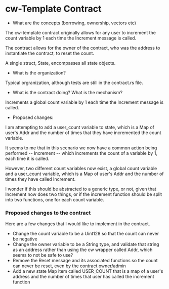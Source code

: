 # cw-Template Contract

* What are the concepts (borrowing, ownership, vectors etc)

The cw-template contract originally allows for any user to increment the count variable by 1 each time the Increment
message is called.

The contract allows for the owner of the contract, who was the address to instantiate the contract, to reset the count.

A single struct, State, encompasses all state objects.

* What is the organization?

Typical orgranization, although tests are still in the contract.rs file.

* What is the contract doing? What is the mechanism?

Increments a global count variable by 1 each time the Increment message is called.

* Proposed changes:

I am attempting to add a user_count variable to state, which is a Map of user's Addr and the number of times that they
have incremented the count variable.

It seems to me that in this scenario we now have a common action being performed -- Increment -- which increments the
count of a variable by 1, each time it is called.

However, two different count variables now exist, a global count variable and a user_count variable, which is a Map of
user's Addr and the number of times they have called Increment.

I wonder if this should be abstracted to a generic type, or not, given that Increment now does two things, or if the
increment function should be split into two functions, one for each count variable.

### Proposed changes to the contract

Here are a few changes that I would like to implement in the contract.

* Change the count variable to be a Uint128 so that the count can never be negative
* Change the owner variable to be a String type, and validate that string as an address rather than using the cw wrapper
  called Addr, which seems to not be safe to use?
* Remove the Reset message and its associated functions so the count can never be reset, even by the contract
  owner/admin
* Add a new state Map item called USER_COUNT that is a map of a user's address and the number of times that user has
  called the increment function
